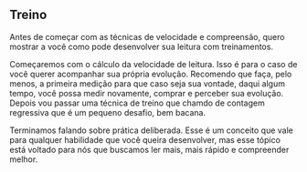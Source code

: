 ## Treino

Antes de começar com as técnicas de velocidade e compreensão, quero mostrar a você como pode desenvolver sua leitura com treinamentos. 

Começaremos com o cálculo da velocidade de leitura. Isso é para o caso de você querer acompanhar sua própria evolução. Recomendo que faça, pelo menos, a primeira medição para que caso seja sua vontade, daqui algum tempo, você possa medir novamente, comprar e perceber sua evolução. Depois vou passar uma técnica de treino que chamdo de contagem regressiva que é um pequeno desafio, bem bacana.

Terminamos falando sobre prática deliberada. Esse é um conceito que vale para qualquer habilidade que você queira desenvolver, mas esse tópico está voltado para nós que buscamos ler mais, mais rápido e compreender melhor.
